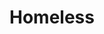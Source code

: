 ---
pid: LLP258
title: Homeless
location_transcription: Junita park
zipcode: '19134'
outside_phl: 
neighborhood: Port Richmond
age: '11'
age_range: 6-13
instagram: 
image_file_name: LLP_258.jpg
proposal_transcription: |-
  I will mack a monument for the homeless because they are humans too they are not bad people!

  help I'm
  Homeless
topic: Human Rights,Inequality
topic_summary: 0, 0
type: Sculpture Statue,Memorial
keywords_other: homeless, humanity
credit: Nyishe Amill
image_labels: 
twitter: 
facebook: 
permalink: "/monuments/llp258/"
layout: item-page
---